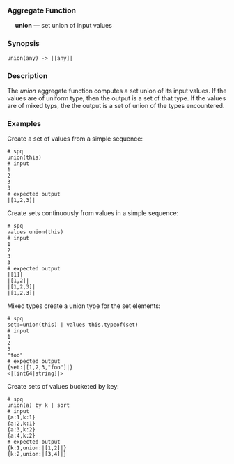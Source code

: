 ### Aggregate Function

&emsp; **union** &mdash; set union of input values

### Synopsis
```
union(any) -> |[any]|
```

### Description

The _union_ aggregate function computes a set union of its input values.
If the values are of uniform type, then the output is a set of that type.
If the values are of mixed typs, the the output is a set of union of the
types encountered.

### Examples

Create a set of values from a simple sequence:
```mdtest-spq
# spq
union(this)
# input
1
2
3
3
# expected output
|[1,2,3]|
```

Create sets continuously from values in a simple sequence:
```mdtest-spq
# spq
values union(this)
# input
1
2
3
3
# expected output
|[1]|
|[1,2]|
|[1,2,3]|
|[1,2,3]|
```

Mixed types create a union type for the set elements:
```mdtest-spq
# spq
set:=union(this) | values this,typeof(set)
# input
1
2
3
"foo"
# expected output
{set:|[1,2,3,"foo"]|}
<|[int64|string]|>
```

Create sets of values bucketed by key:
```mdtest-spq
# spq
union(a) by k | sort
# input
{a:1,k:1}
{a:2,k:1}
{a:3,k:2}
{a:4,k:2}
# expected output
{k:1,union:|[1,2]|}
{k:2,union:|[3,4]|}
```
